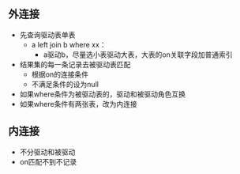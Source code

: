 ## 外连接
* 先查询驱动表单表
  * a left join b where xx：
    * a驱动b，尽量选小表驱动大表，大表的on关联字段加普通索引
* 结果集的每一条记录去被驱动表匹配
  * 根据on的连接条件
  * 不满足条件的设为null
* 如果where条件为被驱动表的，驱动和被驱动角色互换
* 如果where条件有两张表，改为内连接
## 内连接
* 不分驱动和被驱动
* on匹配不到不记录